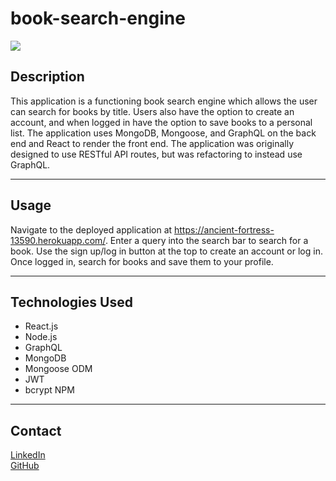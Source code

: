 # book-search-engine

[![](https://img.shields.io/static/v1?label=License&message=MIT&color=<yellow>)](https://opensource.org/licenses/MIT)


## Description
This application is a functioning book search engine which allows the user can search for books by title. Users also have the option to create an account, and when logged in have the option to save books to a personal list. The application uses MongoDB, Mongoose, and GraphQL on the back end and React to render the front end. The application was originally designed to use RESTful API routes, but was refactoring to instead use GraphQL.

---

## Usage
Navigate to the deployed application at https://ancient-fortress-13590.herokuapp.com/. Enter a query into the search bar to search for a book. Use the sign up/log in button at the top to create an account or log in. Once logged in, search for books and save them to your profile.

---

## Technologies Used
- React.js
- Node.js
- GraphQL
- MongoDB
- Mongoose ODM
- JWT
- bcrypt NPM

---

## Contact
[LinkedIn](https://www.linkedin.com/in/bradley-dilollo/)  
[GitHub](https://github.com/bdilollo)